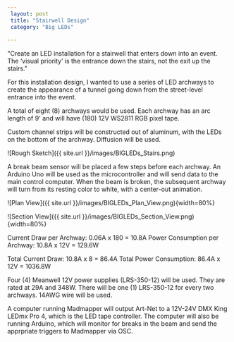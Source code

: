 ```yaml
---
 layout: post
 title: "Stairwell Design"
 category: "Big LEDs"
 
---
```


"Create an LED installation for a stairwell that enters down into an event. The ‘visual priority’ is the entrance down the stairs, not the exit up the stairs."

For this installation design, I wanted to use a series of LED archways to create the appearance of a tunnel going down from the street-level entrance into the event. 

A total of eight (8) archways would be used. Each archway has an arc length of 9' and will have (180) 12V WS2811 RGB pixel tape.

Custom channel strips will be constructed out of aluminum, with the LEDs on the bottom of the archway. Diffusion will be used. 

![Rough Sketch]({{ site.url }}/images/BIGLEDs_Stairs.png)

A break beam sensor will be placed a few steps before each archway. An Arduino Uno will be used as the microcontroller and will send data to the main control computer. When the beam is broken, the subsequent archway will turn from its resting color to white, with a center-out animation. 

![Plan View]({{ site.url }}/images/BIGLEDs_Plan_View.png){width=80%}

![Section View]({{ site.url }}/images/BIGLEDs_Section_View.png){width=80%}


Current Draw per Archway: 0.06A x 180 = 10.8A
Power Consumption per Archway: 10.8A x 12V = 129.6W

Total Current Draw: 10.8A x 8 = 86.4A
Total Power Consumption: 86.4A x 12V = 1036.8W


Four (4) Meanwell 12V power supplies (LRS-350-12) will be used. They are rated at 29A and 348W.
There will be one (1) LRS-350-12 for every two archways. 14AWG wire will be used. 

A computer running Madmapper will output Art-Net to a 12V-24V DMX King LEDmx Pro 4, which is the LED tape controller.  The computer will also be running Arduino, which will monitor for breaks in the beam and send the apprpriate triggers to Madmapper via OSC. 
